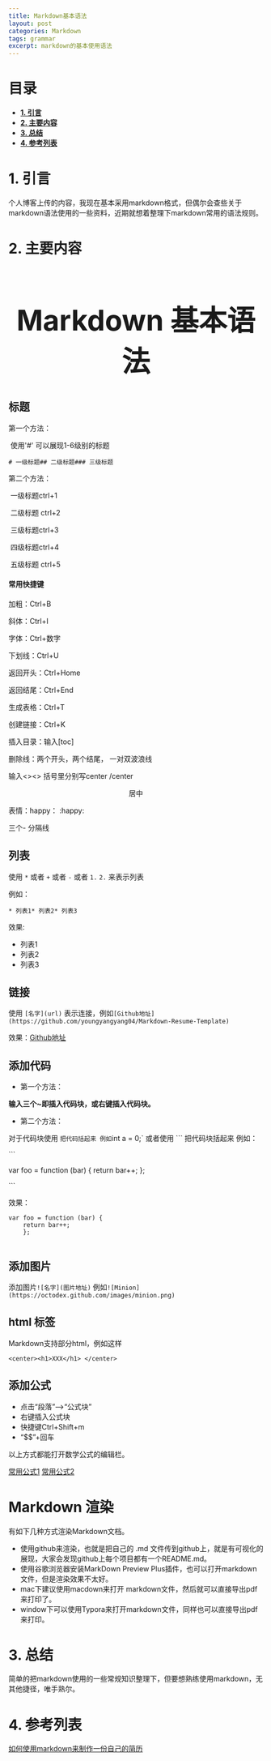 ```yaml
---
title: Markdown基本语法
layout: post
categories: Markdown
tags: grammar
excerpt: markdown的基本使用语法
---
```


# 目录 <span id="home">

* **[1. 引言](#1)**
* **[2. 主要内容](#2)**
* **[3. 总结](#3)**
* **[4. 参考列表](#4)**

# 1. 引言 <span id="1">  

个人博客上传的内容，我现在基本采用markdown格式，但偶尔会查些关于markdown语法使用的一些资料，近期就想着整理下markdown常用的语法规则。

# 2. 主要内容<span id="2">  

# <center><h1>Markdown 基本语法</h1></center>

## **标题**

第一个方法：

​	使用'#' 可以展现1-6级别的标题

```
# 一级标题## 二级标题### 三级标题
```

第二个方法：

​	一级标题ctrl+1

​	二级标题 ctrl+2

​	三级标题ctrl+3

​	四级标题ctrl+4

​	五级标题 ctrl+5

#### 常用快捷键

加粗：Ctrl+B

斜体：Ctrl+I

字体：Ctrl+数字

下划线：Ctrl+U

返回开头：Ctrl+Home

返回结尾：Ctrl+End

生成表格：Ctrl+T

创建链接：Ctrl+K

插入目录：输入[toc]

删除线：两个开头，两个结尾， 一对双波浪线

输入<><> 括号里分别写center /center

<center>居中</center>

表情：happy： :happy:

三个- 分隔线


## **列表**

使用 `*` 或者 `+` 或者 `-` 或者 `1.` `2.` 来表示列表

例如：

```
* 列表1* 列表2* 列表3
```

效果:

- 列表1
- 列表2
- 列表3

## **链接**

使用 `[名字](url)` 表示连接，例如`[Github地址](https://github.com/youngyangyang04/Markdown-Resume-Template)` 

效果：[Github地址](https://github.com/youngyangyang04/Markdown-Resume-Template)

## **添加代码**

* 第一个方法：

**输入三个~即插入代码块，或右键插入代码块。**

* 第二个方法：

对于代码块使用 ` 把代码括起来 例如 `int a = 0;` 或者使用 ``` 把代码块括起来 例如：

\```

var foo = function (bar) { return bar++; };

\```

效果：

```
var foo = function (bar) {  
	return bar++;
	};
	
```

## **添加图片**

添加图片`![名字](图片地址)` 例如`![Minion](https://octodex.github.com/images/minion.png)`

## **html 标签**

Markdown支持部分html，例如这样

```
<center><h1>XXX</h1> </center>
```

## 添加公式

- 点击“段落”—>“公式块”
- 右键插入公式块
- 快捷键Ctrl+Shift+m
- “$$”+回车

以上方式都能打开数学公式的编辑栏。

[常用公式1](https://blog.csdn.net/mingzhuo_126/article/details/82722455) [常用公式2](https://juejin.im/post/5a6721bd518825733201c4a2)

# Markdown 渲染

有如下几种方式渲染Markdown文档。

- 使用github来渲染，也就是把自己的 .md 文件传到github上，就是有可视化的展现，大家会发现github上每个项目都有一个README.md。
- 使用谷歌浏览器安装MarkDown Preview Plus插件，也可以打开markdown文件，但是渲染效果不太好。
- mac下建议使用macdown来打开 markdown文件，然后就可以直接导出pdf来打印了。
- window下可以使用Typora来打开markdown文件，同样也可以直接导出pdf来打印。

# 3. 总结 <span id="3">  

简单的把markdown使用的一些常规知识整理下，但要想熟练使用markdown，无其他捷径，唯手熟尔。

# 4. 参考列表 <span id="4">  

[如何使用markdown来制作一份自己的简历](https://mp.weixin.qq.com/s/33P_Ur7TUeBqrbShuebgYA)



